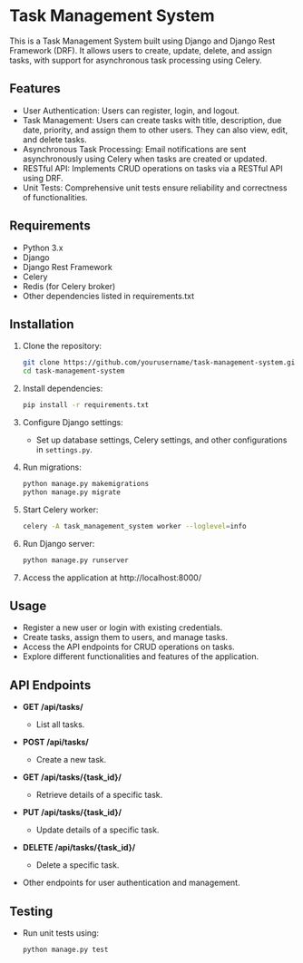 # Task Management System

This is a Task Management System built using Django and Django Rest Framework (DRF). It allows users to create, update, delete, and assign tasks, with support for asynchronous task processing using Celery.

## Features

- User Authentication: Users can register, login, and logout.
- Task Management: Users can create tasks with title, description, due date, priority, and assign them to other users. They can also view, edit, and delete tasks.
- Asynchronous Task Processing: Email notifications are sent asynchronously using Celery when tasks are created or updated.
- RESTful API: Implements CRUD operations on tasks via a RESTful API using DRF.
- Unit Tests: Comprehensive unit tests ensure reliability and correctness of functionalities.

## Requirements

- Python 3.x
- Django
- Django Rest Framework
- Celery
- Redis (for Celery broker)
- Other dependencies listed in requirements.txt

## Installation

1. Clone the repository:
   ```bash
   git clone https://github.com/yourusername/task-management-system.git
   cd task-management-system
   ```

2. Install dependencies:
   ```bash
   pip install -r requirements.txt
   ```

3. Configure Django settings:
   - Set up database settings, Celery settings, and other configurations in `settings.py`.

4. Run migrations:
   ```bash
   python manage.py makemigrations
   python manage.py migrate
   ```

5. Start Celery worker:
   ```bash
   celery -A task_management_system worker --loglevel=info
   ```

6. Run Django server:
   ```bash
   python manage.py runserver
   ```

7. Access the application at http://localhost:8000/

## Usage

- Register a new user or login with existing credentials.
- Create tasks, assign them to users, and manage tasks.
- Access the API endpoints for CRUD operations on tasks.
- Explore different functionalities and features of the application.

## API Endpoints

- **GET /api/tasks/**
  - List all tasks.

- **POST /api/tasks/**
  - Create a new task.

- **GET /api/tasks/{task_id}/**
  - Retrieve details of a specific task.

- **PUT /api/tasks/{task_id}/**
  - Update details of a specific task.

- **DELETE /api/tasks/{task_id}/**
  - Delete a specific task.

- Other endpoints for user authentication and management.

## Testing

- Run unit tests using:
  ```bash
  python manage.py test
  ```
  
